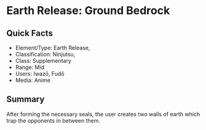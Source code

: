 # Earth Release: Ground Bedrock

## Quick Facts
- Element/Type: Earth Release,
- Classification: Ninjutsu,
- Class: Supplementary
- Range: Mid
- Users: Iwazō, Fudō
- Media: Anime

## Summary
After forming the necessary seals, the user creates two walls of earth which trap the opponents in between them.
